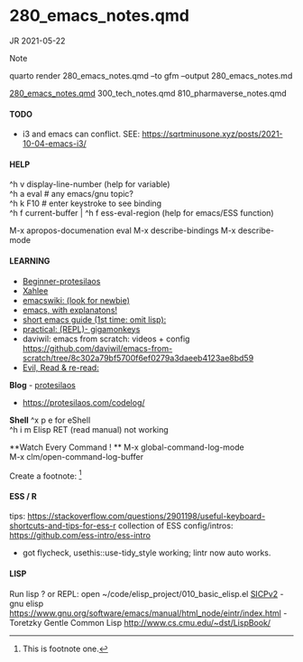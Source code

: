 # 280_emacs_notes.qmd
JR
2021-05-22

> [!NOTE]
>
> quarto render 280_emacs_notes.qmd –to gfm –output 280_emacs_notes.md

<div class="regular_text">

[280_emacs_notes.qmd](280_emacs_notes.qmd) 300_tech_notes.qmd
810_pharmaverse_notes.qmd

#### TODO

- i3 and emacs can conflict. SEE:
  https://sqrtminusone.xyz/posts/2021-10-04-emacs-i3/

#### HELP

^h v display-line-number (help for variable)  
^h a eval \# any emacs/gnu topic?  
^h k F10 \# enter keystroke to see binding  
^h f current-buffer \| ^h f ess-eval-region (help for emacs/ESS
function)

M-x apropos-documenation eval M-x describe-bindings M-x describe-mode

#### LEARNING

- [Beginner-protesilaos](https://protesilaos.com/codelog/2024-11-28-basic-emacs-configuration/)
- [Xahlee](http://xahlee.info/emacs/how_to_read.html)
- [emacswiki: (look for newbie)](https://www.emacswiki.org/)
- [emacs, with
  explanatons!](https://www2.lib.uchicago.edu/keith/tcl-course/emacs-tutorial.html)
- [short emacs guide (1st time: omit
  lisp):](https://github.com/chrisdone-archive/elisp-guide?tab=readme-ov-file#programming-in-emacs-lisp)
- [practical: (REPL)- gigamonkeys](https://gigamonkeys.com/book/)
- daviwil: emacs from scratch: videos + config
  <https://github.com/daviwil/emacs-from-scratch/tree/8c302a79bf5700f6ef0279a3daeeb4123ae8bd59>
- [Evil, Read & re-read:](https://github.com/noctuid/evil-guide)

**Blog** - [protesilaos](https://protesilaos.com/)  
- <https://protesilaos.com/codelog/>

**Shell** ^x p e for eShell  
^h i m Elisp RET (read manual) not working  

**Watch Every Command ! ** M-x global-command-log-mode  
M-x clm/open-command-log-buffer  

Create a footnote: [^1]

#### ESS / R

tips:
<https://stackoverflow.com/questions/2901198/useful-keyboard-shortcuts-and-tips-for-ess-r>
collection of ESS config/intros:
<https://github.com/ess-intro/ess-intro>  
- got flycheck, usethis::use-tidy_style working; lintr now auto works.

#### LISP

Run lisp ? or REPL: open ~/code/elisp_project/010_basic_elisp.el
[SICPv2](https://mitp-content-server.mit.edu/books/content/sectbyfn/books_pres_0/6515/sicp.zip/full-text/book/book-Z-H-1.html) -
gnu elisp
https://www.gnu.org/software/emacs/manual/html_node/eintr/index.html -
Toretzky Gentle Common Lisp http://www.cs.cmu.edu/~dst/LispBook/

</div>

[^1]: This is footnote one.
